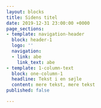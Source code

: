 ```yaml
---
layout: blocks
title: Sidens titel
date: 2019-12-31 23:00:00 +0000
page_sections:
- template: navigation-header
  block: header-1
  logo: ''
  navigation:
  - link: abe
    link_text: abe
- template: 1-column-text
  block: one-column-1
  headline: Tekst i en søjle
  content: mere tekst, mere tekst
published: false

---
```

